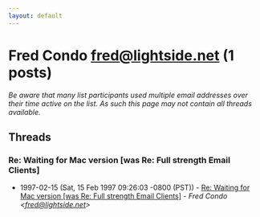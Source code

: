 ```yaml
---
layout: default
---
```


# Fred Condo <fred@lightside.net> (1 posts)

_Be aware that many list participants used multiple email addresses over their time active on the list. As such this page may not contain all threads available._

## Threads

### Re: Waiting for Mac version [was Re: Full strength Email Clients]
+ 1997-02-15 (Sat, 15 Feb 1997 09:26:03 -0800 (PST)) - [Re: Waiting for Mac version [was Re: Full strength Email Clients]](/archive/1997/02/4b8122d39b7c8e7d7c051c84e8646ea73f127d64702a8fc6f6a58a755e6d22a0) - _Fred Condo \<fred@lightside.net\>_

